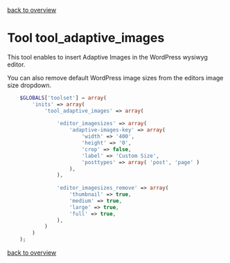[back to overview](../../README.markdown#initial-functionality)

Tool tool_adaptive_images
===============================

This tool enables to insert Adaptive Images in the WordPress wysiwyg editor.

You can also remove default WordPress image sizes from the editors image size dropdown.

````php
	$GLOBALS['toolset'] = array(
		'inits' => array(
			'tool_adaptive_images' => array(
			
				'editor_imagesizes' => array(
					'adaptive-images-key' => array(
						'width' => '400',
						'height' => '0',
						'crop' => false,
						'label' => 'Custom Size',
						'posttypes' => array( 'post', 'page' )
					),
				),
				
				'editor_imagesizes_remove' => array(
					'thumbnail' => true,
					'medium' => true,
					'large' => true,
					'full' => true,
				),
			)
		)
	);
````

[back to overview](../../README.markdown#initial-functionality)
